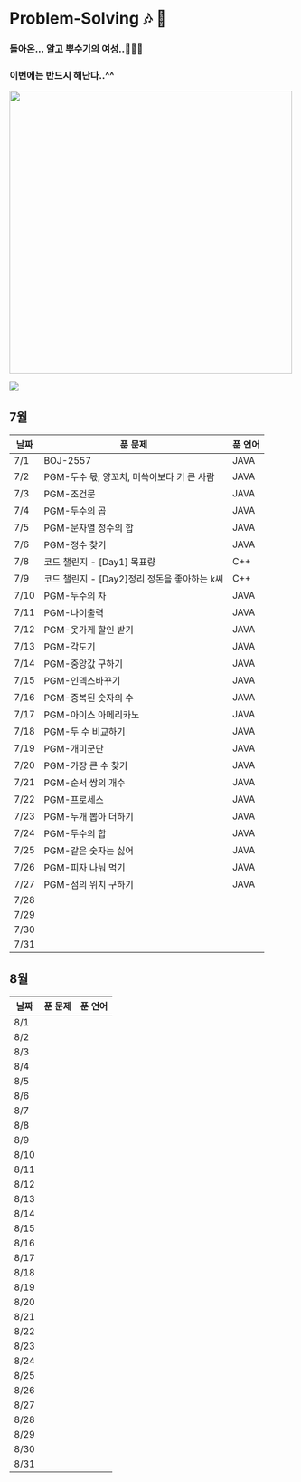 # Problem-Solving 🎶 🎵

### 돌아온... 알고 뿌수기의 여성..👩🏻‍🎤

### 이번에는 반드시 해난다..^^

<img width="500" src="https://github.com/OneDay-OneAlgorithm/ChoiSeohyeon/assets/104755384/df19c92b-2998-4343-9ecb-f6bdf6b4ed79" />

![](https://api.mosu.blog/OneDay-OneAlgorithm/ChoiSeohyeon?since=2024-07-01&until=2024-08-31)

## 7월

| 날짜 | 푼 문제                                      | 푼 언어 |
| ---- | -------------------------------------------- | ------- |
| 7/1  | BOJ-2557                                     | JAVA    |
| 7/2  | PGM-두수 몫, 양꼬치, 머쓱이보다 키 큰 사람   | JAVA    |
| 7/3  | PGM-조건문                                   | JAVA    |
| 7/4  | PGM-두수의 곱                                | JAVA    |
| 7/5  | PGM-문자열 정수의 합                         | JAVA    |
| 7/6  | PGM-정수 찾기                                | JAVA    |
| 7/8  | 코드 챌린지 - [Day1] 목표량                  | C++     |
| 7/9  | 코드 챌린지 - [Day2]정리 정돈을 좋아하는 k씨 | C++     |
| 7/10 | PGM-두수의 차                                | JAVA    |
| 7/11 | PGM-나이출력                                 | JAVA    |
| 7/12 | PGM-옷가게 할인 받기                         | JAVA    |
| 7/13 | PGM-각도기                                   | JAVA    |
| 7/14 | PGM-중앙값 구하기                            | JAVA    |
| 7/15 | PGM-인덱스바꾸기                             | JAVA    |
| 7/16 | PGM-중복된 숫자의 수                         | JAVA    |
| 7/17 | PGM-아이스 아메리카노                        | JAVA    |
| 7/18 | PGM-두 수 비교하기                           | JAVA    |
| 7/19 | PGM-개미군단                                 | JAVA    |
| 7/20 | PGM-가장 큰 수 찾기                          | JAVA    |
| 7/21 | PGM-순서 쌍의 개수                           | JAVA    |
| 7/22 | PGM-프로세스                                 | JAVA    |
| 7/23 | PGM-두개 뽑아 더하기                         | JAVA    |
| 7/24 | PGM-두수의 합                                | JAVA    |
| 7/25 | PGM-같은 숫자는 싫어                         | JAVA    |
| 7/26 | PGM-피자 나눠 먹기                           | JAVA    |
| 7/27 | PGM-점의 위치 구하기                         | JAVA    |
| 7/28 |                                              |         |
| 7/29 |                                              |         |
| 7/30 |                                              |         |
| 7/31 |                                              |         |

## 8월

| 날짜 | 푼 문제 | 푼 언어 |
| ---- | ------- | ------- |
| 8/1  |         |         |
| 8/2  |         |         |
| 8/3  |         |         |
| 8/4  |         |         |
| 8/5  |         |         |
| 8/6  |         |         |
| 8/7  |         |         |
| 8/8  |         |         |
| 8/9  |         |         |
| 8/10 |         |         |
| 8/11 |         |         |
| 8/12 |         |         |
| 8/13 |         |         |
| 8/14 |         |         |
| 8/15 |         |         |
| 8/16 |         |         |
| 8/17 |         |         |
| 8/18 |         |         |
| 8/19 |         |         |
| 8/20 |         |         |
| 8/21 |         |         |
| 8/22 |         |         |
| 8/23 |         |         |
| 8/24 |         |         |
| 8/25 |         |         |
| 8/26 |         |         |
| 8/27 |         |         |
| 8/28 |         |         |
| 8/29 |         |         |
| 8/30 |         |         |
| 8/31 |         |         |
